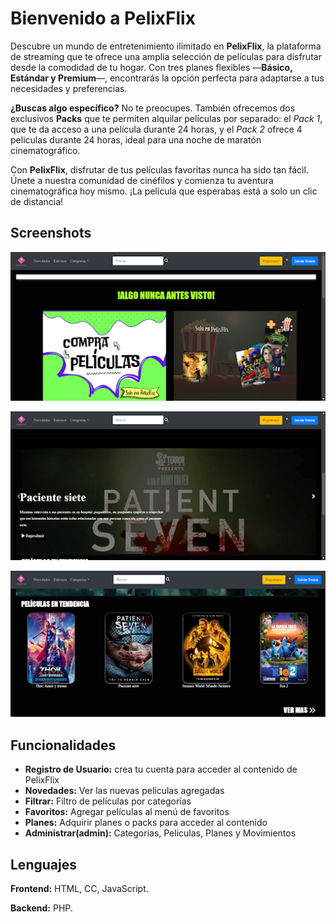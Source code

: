 
# Bienvenido a PelixFlix

Descubre un mundo de entretenimiento ilimitado en **PelixFlix**, la plataforma de streaming que te ofrece una amplia selección de películas para disfrutar desde la comodidad de tu hogar. Con tres planes flexibles —**Básico, Estándar y Premium**—, encontrarás la opción perfecta para adaptarse a tus necesidades y preferencias.

**¿Buscas algo específico?** No te preocupes. También ofrecemos dos exclusivos **Packs** que te permiten alquilar películas por separado: el *Pack 1*, que te da acceso a una película durante 24 horas, y el *Pack 2* ofrece 4 peliculas durante 24 horas, ideal para una noche de maratón cinematográfico.

Con **PelixFlix**, disfrutar de tus películas favoritas nunca ha sido tan fácil. Únete a nuestra comunidad de cinéfilos y comienza tu aventura cinematográfica hoy mismo. ¡La película que esperabas está a solo un clic de distancia!



## Screenshots

![App Screenshot](screenshots/image1.png)

![App Screenshot](screenshots/image2.png)

![App Screenshot](screenshots/image3.png)


## Funcionalidades

- **Registro de Usuario:** crea tu cuenta para acceder al contenido de PelixFlix
- **Novedades:** Ver las nuevas películas agregadas
- **Filtrar:** Filtro de películas por categorías
- **Favoritos:** Agregar películas al menú de favoritos
- **Planes:** Adquirir planes o packs para acceder al contenido
- **Administrar(admin):** Categorias, Peliculas, Planes y Movimientos


## Lenguajes

**Frontend:** HTML, CC, JavaScript.

**Backend:**  PHP.

